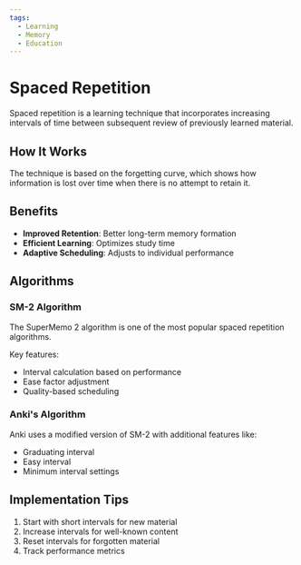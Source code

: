 ```yaml
---
tags:
  - Learning
  - Memory
  - Education
---
```


# Spaced Repetition

Spaced repetition is a learning technique that incorporates increasing intervals of time between subsequent review of previously learned material.

## How It Works

The technique is based on the forgetting curve, which shows how information is lost over time when there is no attempt to retain it.

## Benefits

- **Improved Retention**: Better long-term memory formation
- **Efficient Learning**: Optimizes study time
- **Adaptive Scheduling**: Adjusts to individual performance

## Algorithms

### SM-2 Algorithm
The SuperMemo 2 algorithm is one of the most popular spaced repetition algorithms.

Key features:
- Interval calculation based on performance
- Ease factor adjustment
- Quality-based scheduling

### Anki's Algorithm
Anki uses a modified version of SM-2 with additional features like:
- Graduating interval
- Easy interval
- Minimum interval settings

## Implementation Tips

1. Start with short intervals for new material
2. Increase intervals for well-known content
3. Reset intervals for forgotten material
4. Track performance metrics
